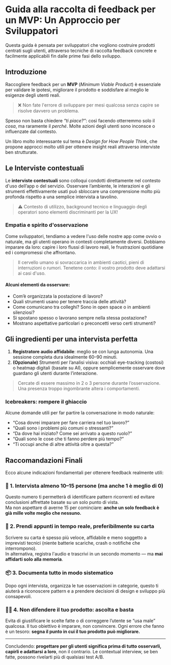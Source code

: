 # Guida alla raccolta di feedback per un MVP: Un Approccio per Sviluppatori

Questa guida è pensata per sviluppatori che vogliono costruire prodotti centrati sugli utenti, attraverso tecniche di raccolta feedback concrete e facilmente applicabili fin dalle prime fasi dello sviluppo.

## Introduzione

Raccogliere feedback per un **MVP** (_Minimum Viable Product_) è essenziale per validare le ipotesi, migliorare il prodotto e soddisfare al meglio le esigenze degli utenti reali.

> ❌ Non fate l'errore di sviluppare per mesi qualcosa senza capire se risolve davvero un problema.

Spesso non basta chiedere _“ti piace?”_: così facendo otterremmo solo il _cosa_, ma raramente il _perché_. Molte azioni degli utenti sono inconsce o influenzate dal contesto.

Un libro molto interessante sul tema è _Design for How People Think_, che propone approcci molto utili per ottenere insight reali attraverso interviste ben strutturate.

## Le Interviste contestuali

Le **interviste contestuali** sono colloqui condotti direttamente nel contesto d'uso dell’app o del servizio. Osservare l’ambiente, le interazioni e gli strumenti effettivamente usati può sbloccare una comprensione molto più profonda rispetto a una semplice intervista a tavolino.

> ⚠️ Contesto di utilizzo, background tecnico e linguaggio degli operatori sono elementi discriminanti per la UX!

### Empatia e spirito d'osservazione

Come sviluppatori, tendiamo a vedere l'uso delle nostre app come ovvio o naturale, ma gli utenti operano in contesti completamente diversi. Dobbiamo imparare da loro: capire i loro flussi di lavoro reali, le frustrazioni quotidiane ed i compromessi che affrontano.

> Il cervello umano si sovraccarica in ambienti caotici, pieni di interruzioni o rumori. Tenetene conto: il vostro prodotto deve adattarsi ai casi d'uso.

#### Alcuni elementi da osservare:

- Com’è organizzata la postazione di lavoro?
- Quali strumenti usano per tenere traccia delle attività?
- Come comunicano tra colleghi? Sono in open space o in ambienti silenziosi?
- Si spostano spesso o lavorano sempre nella stessa postazione?
- Mostrano aspettative particolari o preconcetti verso certi strumenti?

## Gli ingredienti per una intervista perfetta

1. **Registratore audio affidabile**: meglio se con lunga autonomia. Una sessione completa dura idealmente 60–90 minuti.
2. **(Opzionale)** Strumenti per l’analisi visiva: occhiali eye-tracking (costosi) o heatmap digitali (basate su AI), oppure semplicemente osservare dove guardano gli utenti durante l’interazione.

> Cercate di essere massimo in 2 o 3 persone durante l’osservazione. Una presenza troppo ingombrante altera i comportamenti.

### Icebreakers: rompere il ghiaccio

Alcune domande utili per far partire la conversazione in modo naturale:

- “Cosa dovrei imparare per fare carriera nel tuo lavoro?”
- “Quali sono i problemi più comuni o stressanti?”
- “Da dove hai iniziato? Come sei arrivato a questo ruolo?”
- “Quali sono le cose che ti fanno perdere più tempo?”
- “Ti occupi anche di altre attività oltre a questa?”

## Raccomandazioni Finali

Ecco alcune indicazioni fondamentali per ottenere feedback realmente utili:

### 🎯 1. Intervista almeno 10–15 persone (ma anche 1 è meglio di 0)

Questo numero ti permetterà di identificare pattern ricorrenti ed evitare conclusioni affrettate basate su un solo punto di vista.  
Ma non aspettare di averne 15 per cominciare: **anche un solo feedback è già mille volte meglio che nessuno.**

### 📝 2. Prendi appunti in tempo reale, preferibilmente su carta

Scrivere su carta è spesso più veloce, affidabile e meno soggetto a imprevisti tecnici (niente batterie scariche, crash o notifiche che interrompono).  
In alternativa, registra l'audio e trascrivi in un secondo momento — ma **mai affidarti solo alla memoria**.

### 📦 3. Documenta tutto in modo sistematico

Dopo ogni intervista, organizza le tue osservazioni in categorie, questo ti aiuterà a riconoscere pattern e a prendere decisioni di design e sviluppo più consapevoli.

### 🧘‍♂️ 4. Non difendere il tuo prodotto: ascolta e basta

Evita di giustificare le scelte fatte o di correggere l’utente se “usa male” qualcosa. Il tuo obiettivo è imparare, non convincere. Ogni errore che fanno è un tesoro: **segna il punto in cui il tuo prodotto può migliorare.**

---

Concludendo: **progettare per gli utenti significa prima di tutto osservarli, capirli e adattarsi a loro**, non il contrario. Le contextual interview, se ben fatte, possono rivelarti più di qualsiasi test A/B.
